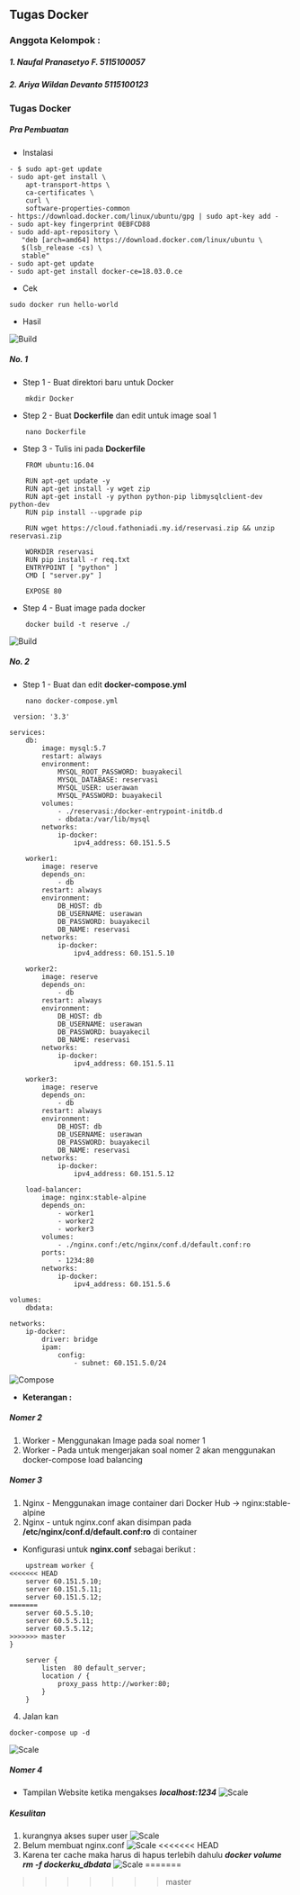 ## Tugas Docker

### Anggota Kelompok :

##### 1. Naufal Pranasetyo F.	5115100057
##### 2. Ariya Wildan Devanto	5115100123

### Tugas Docker

##### Pra Pembuatan
- Instalasi 

```
- $ sudo apt-get update
- sudo apt-get install \
    apt-transport-https \
    ca-certificates \
    curl \
    software-properties-common
- https://download.docker.com/linux/ubuntu/gpg | sudo apt-key add -
- sudo apt-key fingerprint 0EBFCD88
- sudo add-apt-repository \
   "deb [arch=amd64] https://download.docker.com/linux/ubuntu \
   $(lsb_release -cs) \
   stable"
- sudo apt-get update
- sudo apt-get install docker-ce=18.03.0.ce
```
- Cek 

```
sudo docker run hello-world
```
- Hasil

![Build](img/4.png "Build-Image")


##### No. 1
- Step 1 - Buat direktori baru untuk Docker
```
    mkdir Docker
```
- Step 2 - Buat **Dockerfile** dan edit untuk image soal 1
```
    nano Dockerfile
```
- Step 3 - Tulis ini pada **Dockerfile**
```
    FROM ubuntu:16.04

    RUN apt-get update -y
    RUN apt-get install -y wget zip
    RUN apt-get install -y python python-pip libmysqlclient-dev python-dev
    RUN pip install --upgrade pip

    RUN wget https://cloud.fathoniadi.my.id/reservasi.zip && unzip reservasi.zip

    WORKDIR reservasi
    RUN pip install -r req.txt
    ENTRYPOINT [ "python" ]
    CMD [ "server.py" ]

    EXPOSE 80
```
- Step 4 - Buat image pada docker
```
    docker build -t reserve ./
```
![Build](img/1.png "Build-Image")

##### No. 2 
- Step 1 - Buat dan edit **docker-compose.yml**
```
    nano docker-compose.yml
```

```
 version: '3.3'

services:
    db:
        image: mysql:5.7
        restart: always
        environment:
            MYSQL_ROOT_PASSWORD: buayakecil
            MYSQL_DATABASE: reservasi
            MYSQL_USER: userawan
            MYSQL_PASSWORD: buayakecil
        volumes:
            - ./reservasi:/docker-entrypoint-initdb.d
            - dbdata:/var/lib/mysql
        networks:
            ip-docker:
                ipv4_address: 60.151.5.5

    worker1:
        image: reserve
        depends_on:
            - db
        restart: always
        environment: 
            DB_HOST: db
            DB_USERNAME: userawan
            DB_PASSWORD: buayakecil
            DB_NAME: reservasi
        networks:
            ip-docker:
                ipv4_address: 60.151.5.10

    worker2:
        image: reserve
        depends_on:
            - db
        restart: always
        environment: 
            DB_HOST: db
            DB_USERNAME: userawan
            DB_PASSWORD: buayakecil
            DB_NAME: reservasi
        networks:
            ip-docker:
                ipv4_address: 60.151.5.11

    worker3:
        image: reserve
        depends_on:
            - db
        restart: always
        environment:
            DB_HOST: db
            DB_USERNAME: userawan
            DB_PASSWORD: buayakecil
            DB_NAME: reservasi
        networks:
            ip-docker:
                ipv4_address: 60.151.5.12

    load-balancer:
        image: nginx:stable-alpine
        depends_on:
            - worker1
            - worker2
            - worker3
        volumes:
            - ./nginx.conf:/etc/nginx/conf.d/default.conf:ro
        ports:
            - 1234:80
        networks: 
            ip-docker:
                ipv4_address: 60.151.5.6

volumes:
    dbdata:

networks: 
    ip-docker:
        driver: bridge
        ipam: 
            config:
                - subnet: 60.151.5.0/24
```

![Compose](img/2.png "Docker Compose")

- **Keterangan :**
##### Nomer 2
1. Worker - Menggunakan Image pada soal nomer 1
2. Worker - Pada untuk mengerjakan soal nomer 2 akan menggunakan docker-compose load balancing

##### Nomer 3
1. Nginx - Menggunakan image container dari Docker Hub -> nginx:stable-alpine
2. Nginx - untuk nginx.conf akan disimpan pada **/etc/nginx/conf.d/default.conf:ro** di container

- Konfigurasi untuk **nginx.conf** sebagai berikut :
```
    upstream worker {
<<<<<<< HEAD
    server 60.151.5.10;
    server 60.151.5.11;
    server 60.151.5.12;
=======
    server 60.5.5.10;
    server 60.5.5.11;
    server 60.5.5.12;
>>>>>>> master
}

    server {
        listen  80 default_server;
        location / {
            proxy_pass http://worker:80;
        }
    }
```
4. Jalan kan 
```
docker-compose up -d
```
![Scale](img/3.png "Scale-Image")
##### Nomer 4
- Tampilan Website ketika mengakses ***localhost:1234***
![Scale](img/8.png "Docker Sc")

##### Kesulitan 
1. kurangnya akses super user
![Scale](img/5.png "Docker Sc")
2. Belum membuat nginx.conf
![Scale](img/6.png "Docker Sc")
<<<<<<< HEAD
3. Karena ter cache maka harus di hapus terlebih dahulu ***docker volume rm -f dockerku_dbdata***
![Scale](img/7.png "Docker Sc")
=======
>>>>>>> master

